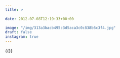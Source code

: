 ```yaml
---
title: >
  
date: 2012-07-08T12:19:33+00:00

image: "/img/313a3bacb495c3d5aca3c0c838b6c3f4.jpg"
draft: false
instagram: true
---
```


{{<photo src="/img/313a3bacb495c3d5aca3c0c838b6c3f4.jpg">}}
